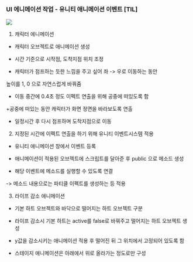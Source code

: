 ### UI 에니메이션 작업 - 유니티 애니메이션 이벤트 [TIL]

![](https://img1.blogblog.com/img/video_object.png)

  

  

1. 캐릭터 에니메이션

- 캐릭터 오브젝트로 애니메이션 생성

- 시간 기준으로 시작점, 도착지점 위치 조정

- 캐릭터가 점프하는 듯한 느낌을 주고 싶어 좌 -> 우로 이동하는 동안

높이를 1, 0 으로 자연스럽게 바꿔줌

- 이동 중간에 0.4초 정도 이펙트 연출을 위해 공중에 떠있도록 함

+공중에 떠있는 동안 캐릭터가 화면 정면을 바라보도록 연출

- 일정시간 후 다시 점프하며 도착지점으로 이동

  

2. 지정된 시간에 이펙트 연출을 하기 위해 유니티 이벤트시스템 적용

- 유니티 애니메이션 창에서 이벤트 등록

- 애니메이션이 적용된 오브젝트에 스크립트를 달아준 후 public 으로 메소드 생성

- 해당 이벤트에 메소드를 실행할 수 있도록 연결

-> 메소드 내용으로는 파티클 이펙트를 생성하는 등 적용

  

3. 라이프 감소 애니메이션

- 기본 하트 오브젝트와 바닥으로 떨어지는 하트 오브젝트 구분

- 라이프 감소시 기본 하트는 active를 false로 바꿔주고 떨어지는 하트 오브젝트 생성

- y값을 감소시키는 애니메이션 적용 후 떨어진 뒤 그 위치에서 고정되어 있도록 함

- 스테이지 애니메이션은 아래에서 위로 올라가는 정도로만 구성